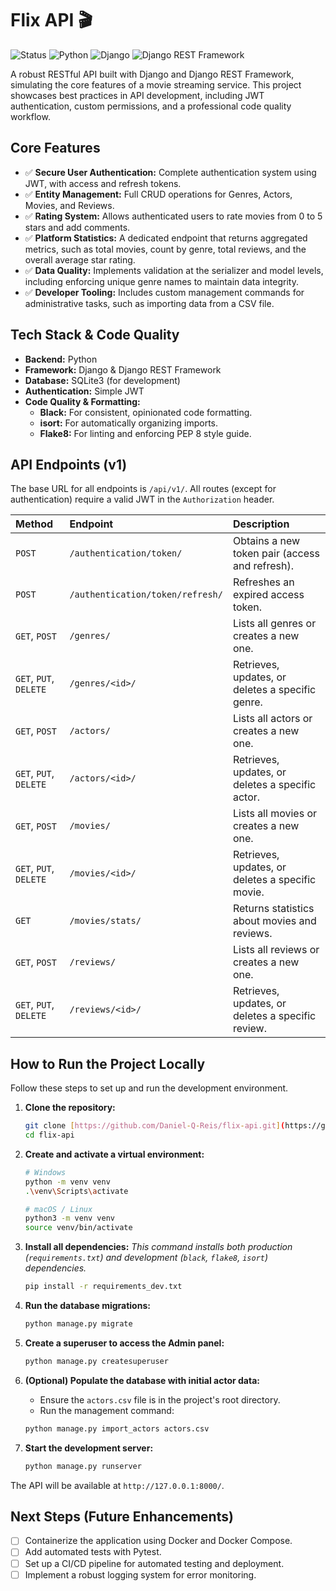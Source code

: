 # Flix API 🎬

![Status](https://img.shields.io/badge/status-active-brightgreen)
![Python](https://img.shields.io/badge/Python-3.11+-blue.svg)
![Django](https://img.shields.io/badge/Django-5.2-darkgreen.svg)
![Django REST Framework](https://img.shields.io/badge/DRF-3.16-red.svg)

A robust RESTful API built with Django and Django REST Framework, simulating the core features of a movie streaming service. This project showcases best practices in API development, including JWT authentication, custom permissions, and a professional code quality workflow.

## Core Features

* ✅ **Secure User Authentication:** Complete authentication system using JWT, with access and refresh tokens.
* ✅ **Entity Management:** Full CRUD operations for Genres, Actors, Movies, and Reviews.
* ✅ **Rating System:** Allows authenticated users to rate movies from 0 to 5 stars and add comments.
* ✅ **Platform Statistics:** A dedicated endpoint that returns aggregated metrics, such as total movies, count by genre, total reviews, and the overall average star rating.
* ✅ **Data Quality:** Implements validation at the serializer and model levels, including enforcing unique genre names to maintain data integrity.
* ✅ **Developer Tooling:** Includes custom management commands for administrative tasks, such as importing data from a CSV file.

## Tech Stack & Code Quality

* **Backend:** Python
* **Framework:** Django & Django REST Framework
* **Database:** SQLite3 (for development)
* **Authentication:** Simple JWT
* **Code Quality & Formatting:**
    * **Black:** For consistent, opinionated code formatting.
    * **isort:** For automatically organizing imports.
    * **Flake8:** For linting and enforcing PEP 8 style guide.

## API Endpoints (v1)

The base URL for all endpoints is `/api/v1/`. All routes (except for authentication) require a valid JWT in the `Authorization` header.

| Method               | Endpoint                        | Description                                     |
| :------------------- | :------------------------------ | :---------------------------------------------- |
| `POST`               | `/authentication/token/`        | Obtains a new token pair (access and refresh).  |
| `POST`               | `/authentication/token/refresh/`  | Refreshes an expired access token.              |
| `GET`, `POST`        | `/genres/`                      | Lists all genres or creates a new one.          |
| `GET`, `PUT`, `DELETE` | `/genres/<id>/`                 | Retrieves, updates, or deletes a specific genre. |
| `GET`, `POST`        | `/actors/`                      | Lists all actors or creates a new one.          |
| `GET`, `PUT`, `DELETE` | `/actors/<id>/`                 | Retrieves, updates, or deletes a specific actor. |
| `GET`, `POST`        | `/movies/`                      | Lists all movies or creates a new one.          |
| `GET`, `PUT`, `DELETE` | `/movies/<id>/`                 | Retrieves, updates, or deletes a specific movie. |
| `GET`                | `/movies/stats/`                | Returns statistics about movies and reviews.    |
| `GET`, `POST`        | `/reviews/`                     | Lists all reviews or creates a new one.         |
| `GET`, `PUT`, `DELETE` | `/reviews/<id>/`                | Retrieves, updates, or deletes a specific review.|

## How to Run the Project Locally

Follow these steps to set up and run the development environment.

1.  **Clone the repository:**
    ```bash
    git clone [https://github.com/Daniel-Q-Reis/flix-api.git](https://github.com/Daniel-Q-Reis/flix-api.git)
    cd flix-api
    ```

2.  **Create and activate a virtual environment:**
    ```bash
    # Windows
    python -m venv venv
    .\venv\Scripts\activate

    # macOS / Linux
    python3 -m venv venv
    source venv/bin/activate
    ```

3.  **Install all dependencies:**
    *This command installs both production (`requirements.txt`) and development (`black`, `flake8`, `isort`) dependencies.*
    ```bash
    pip install -r requirements_dev.txt
    ```

4.  **Run the database migrations:**
    ```bash
    python manage.py migrate
    ```

5.  **Create a superuser to access the Admin panel:**
    ```bash
    python manage.py createsuperuser
    ```

6.  **(Optional) Populate the database with initial actor data:**
    * Ensure the `actors.csv` file is in the project's root directory.
    * Run the management command:
    ```bash
    python manage.py import_actors actors.csv
    ```

7.  **Start the development server:**
    ```bash
    python manage.py runserver
    ```

The API will be available at `http://127.0.0.1:8000/`.

## Next Steps (Future Enhancements)

-   [ ] Containerize the application using Docker and Docker Compose.
-   [ ] Add automated tests with Pytest.
-   [ ] Set up a CI/CD pipeline for automated testing and deployment.
-   [ ] Implement a robust logging system for error monitoring.